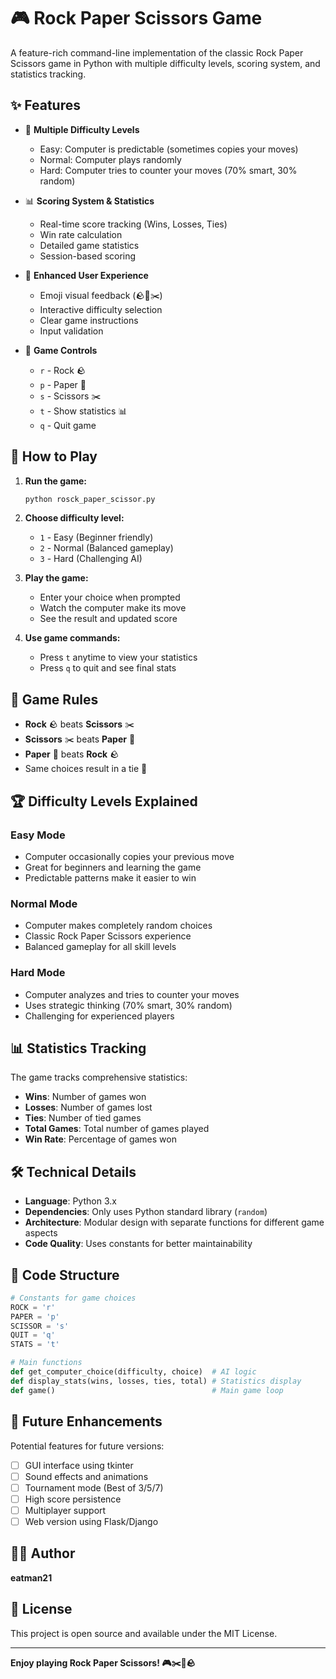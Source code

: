 # 🎮 Rock Paper Scissors Game

A feature-rich command-line implementation of the classic Rock Paper Scissors game in Python with multiple difficulty levels, scoring system, and statistics tracking.

## ✨ Features

- 🎯 **Multiple Difficulty Levels**
  - Easy: Computer is predictable (sometimes copies your moves)
  - Normal: Computer plays randomly
  - Hard: Computer tries to counter your moves (70% smart, 30% random)

- 📊 **Scoring System & Statistics**
  - Real-time score tracking (Wins, Losses, Ties)
  - Win rate calculation
  - Detailed game statistics
  - Session-based scoring

- 🎨 **Enhanced User Experience**
  - Emoji visual feedback (🪨📃✂️)
  - Interactive difficulty selection
  - Clear game instructions
  - Input validation

- 🔄 **Game Controls**
  - `r` - Rock 🪨
  - `p` - Paper 📃
  - `s` - Scissors ✂️
  - `t` - Show statistics 📊
  - `q` - Quit game

## 🚀 How to Play

1. **Run the game:**

   ```bash
   python rosck_paper_scissor.py
   ```

2. **Choose difficulty level:**
   - `1` - Easy (Beginner friendly)
   - `2` - Normal (Balanced gameplay)
   - `3` - Hard (Challenging AI)

3. **Play the game:**
   - Enter your choice when prompted
   - Watch the computer make its move
   - See the result and updated score

4. **Use game commands:**
   - Press `t` anytime to view your statistics
   - Press `q` to quit and see final stats

## 🎯 Game Rules

- **Rock** 🪨 beats **Scissors** ✂️
- **Scissors** ✂️ beats **Paper** 📃
- **Paper** 📃 beats **Rock** 🪨
- Same choices result in a tie 🤝

## 🏆 Difficulty Levels Explained

### Easy Mode

- Computer occasionally copies your previous move
- Great for beginners and learning the game
- Predictable patterns make it easier to win

### Normal Mode

- Computer makes completely random choices
- Classic Rock Paper Scissors experience
- Balanced gameplay for all skill levels

### Hard Mode

- Computer analyzes and tries to counter your moves
- Uses strategic thinking (70% smart, 30% random)
- Challenging for experienced players

## 📊 Statistics Tracking

The game tracks comprehensive statistics:

- **Wins**: Number of games won
- **Losses**: Number of games lost
- **Ties**: Number of tied games
- **Total Games**: Total number of games played
- **Win Rate**: Percentage of games won

## 🛠️ Technical Details

- **Language**: Python 3.x
- **Dependencies**: Only uses Python standard library (`random`)
- **Architecture**: Modular design with separate functions for different game aspects
- **Code Quality**: Uses constants for better maintainability

## 🎨 Code Structure

```python
# Constants for game choices
ROCK = 'r'
PAPER = 'p'
SCISSOR = 's'
QUIT = 'q'
STATS = 't'

# Main functions
def get_computer_choice(difficulty, choice)  # AI logic
def display_stats(wins, losses, ties, total) # Statistics display
def game()                                   # Main game loop
```

## 🚀 Future Enhancements

Potential features for future versions:

- [ ] GUI interface using tkinter
- [ ] Sound effects and animations
- [ ] Tournament mode (Best of 3/5/7)
- [ ] High score persistence
- [ ] Multiplayer support
- [ ] Web version using Flask/Django

## 👨‍💻 Author

**eatman21**

## 📄 License

This project is open source and available under the MIT License.

---

**Enjoy playing Rock Paper Scissors! 🎮✂️📃🪨**
